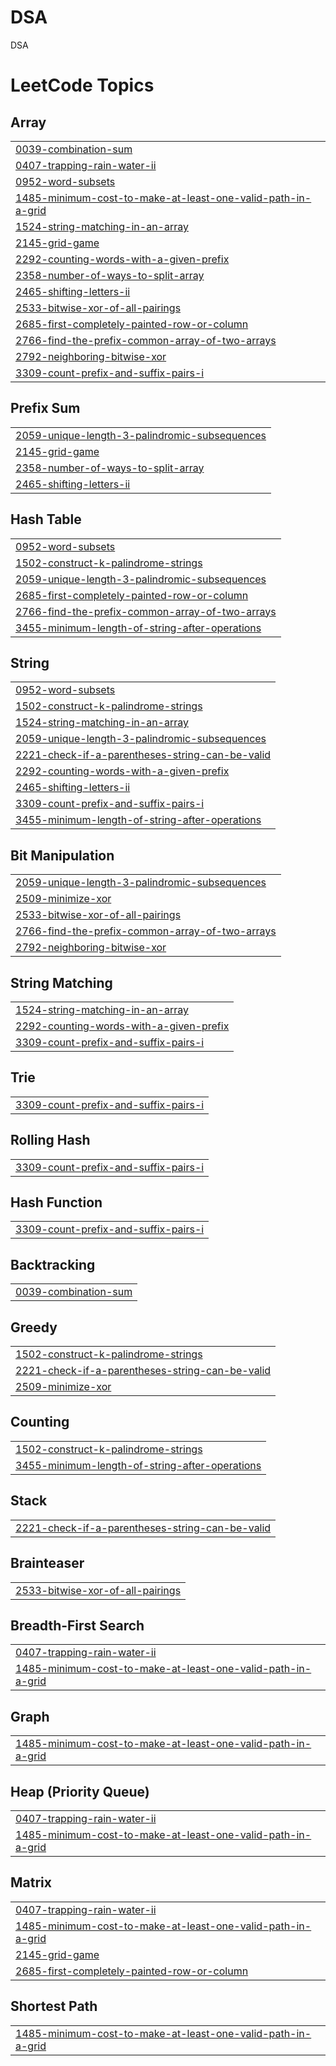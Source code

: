 # DSA
DSA

<!---LeetCode Topics Start-->
# LeetCode Topics
## Array
|  |
| ------- |
| [0039-combination-sum](https://github.com/vipinkaulwar13/DSA/tree/master/0039-combination-sum) |
| [0407-trapping-rain-water-ii](https://github.com/vipinkaulwar13/DSA/tree/master/0407-trapping-rain-water-ii) |
| [0952-word-subsets](https://github.com/vipinkaulwar13/DSA/tree/master/0952-word-subsets) |
| [1485-minimum-cost-to-make-at-least-one-valid-path-in-a-grid](https://github.com/vipinkaulwar13/DSA/tree/master/1485-minimum-cost-to-make-at-least-one-valid-path-in-a-grid) |
| [1524-string-matching-in-an-array](https://github.com/vipinkaulwar13/DSA/tree/master/1524-string-matching-in-an-array) |
| [2145-grid-game](https://github.com/vipinkaulwar13/DSA/tree/master/2145-grid-game) |
| [2292-counting-words-with-a-given-prefix](https://github.com/vipinkaulwar13/DSA/tree/master/2292-counting-words-with-a-given-prefix) |
| [2358-number-of-ways-to-split-array](https://github.com/vipinkaulwar13/DSA/tree/master/2358-number-of-ways-to-split-array) |
| [2465-shifting-letters-ii](https://github.com/vipinkaulwar13/DSA/tree/master/2465-shifting-letters-ii) |
| [2533-bitwise-xor-of-all-pairings](https://github.com/vipinkaulwar13/DSA/tree/master/2533-bitwise-xor-of-all-pairings) |
| [2685-first-completely-painted-row-or-column](https://github.com/vipinkaulwar13/DSA/tree/master/2685-first-completely-painted-row-or-column) |
| [2766-find-the-prefix-common-array-of-two-arrays](https://github.com/vipinkaulwar13/DSA/tree/master/2766-find-the-prefix-common-array-of-two-arrays) |
| [2792-neighboring-bitwise-xor](https://github.com/vipinkaulwar13/DSA/tree/master/2792-neighboring-bitwise-xor) |
| [3309-count-prefix-and-suffix-pairs-i](https://github.com/vipinkaulwar13/DSA/tree/master/3309-count-prefix-and-suffix-pairs-i) |
## Prefix Sum
|  |
| ------- |
| [2059-unique-length-3-palindromic-subsequences](https://github.com/vipinkaulwar13/DSA/tree/master/2059-unique-length-3-palindromic-subsequences) |
| [2145-grid-game](https://github.com/vipinkaulwar13/DSA/tree/master/2145-grid-game) |
| [2358-number-of-ways-to-split-array](https://github.com/vipinkaulwar13/DSA/tree/master/2358-number-of-ways-to-split-array) |
| [2465-shifting-letters-ii](https://github.com/vipinkaulwar13/DSA/tree/master/2465-shifting-letters-ii) |
## Hash Table
|  |
| ------- |
| [0952-word-subsets](https://github.com/vipinkaulwar13/DSA/tree/master/0952-word-subsets) |
| [1502-construct-k-palindrome-strings](https://github.com/vipinkaulwar13/DSA/tree/master/1502-construct-k-palindrome-strings) |
| [2059-unique-length-3-palindromic-subsequences](https://github.com/vipinkaulwar13/DSA/tree/master/2059-unique-length-3-palindromic-subsequences) |
| [2685-first-completely-painted-row-or-column](https://github.com/vipinkaulwar13/DSA/tree/master/2685-first-completely-painted-row-or-column) |
| [2766-find-the-prefix-common-array-of-two-arrays](https://github.com/vipinkaulwar13/DSA/tree/master/2766-find-the-prefix-common-array-of-two-arrays) |
| [3455-minimum-length-of-string-after-operations](https://github.com/vipinkaulwar13/DSA/tree/master/3455-minimum-length-of-string-after-operations) |
## String
|  |
| ------- |
| [0952-word-subsets](https://github.com/vipinkaulwar13/DSA/tree/master/0952-word-subsets) |
| [1502-construct-k-palindrome-strings](https://github.com/vipinkaulwar13/DSA/tree/master/1502-construct-k-palindrome-strings) |
| [1524-string-matching-in-an-array](https://github.com/vipinkaulwar13/DSA/tree/master/1524-string-matching-in-an-array) |
| [2059-unique-length-3-palindromic-subsequences](https://github.com/vipinkaulwar13/DSA/tree/master/2059-unique-length-3-palindromic-subsequences) |
| [2221-check-if-a-parentheses-string-can-be-valid](https://github.com/vipinkaulwar13/DSA/tree/master/2221-check-if-a-parentheses-string-can-be-valid) |
| [2292-counting-words-with-a-given-prefix](https://github.com/vipinkaulwar13/DSA/tree/master/2292-counting-words-with-a-given-prefix) |
| [2465-shifting-letters-ii](https://github.com/vipinkaulwar13/DSA/tree/master/2465-shifting-letters-ii) |
| [3309-count-prefix-and-suffix-pairs-i](https://github.com/vipinkaulwar13/DSA/tree/master/3309-count-prefix-and-suffix-pairs-i) |
| [3455-minimum-length-of-string-after-operations](https://github.com/vipinkaulwar13/DSA/tree/master/3455-minimum-length-of-string-after-operations) |
## Bit Manipulation
|  |
| ------- |
| [2059-unique-length-3-palindromic-subsequences](https://github.com/vipinkaulwar13/DSA/tree/master/2059-unique-length-3-palindromic-subsequences) |
| [2509-minimize-xor](https://github.com/vipinkaulwar13/DSA/tree/master/2509-minimize-xor) |
| [2533-bitwise-xor-of-all-pairings](https://github.com/vipinkaulwar13/DSA/tree/master/2533-bitwise-xor-of-all-pairings) |
| [2766-find-the-prefix-common-array-of-two-arrays](https://github.com/vipinkaulwar13/DSA/tree/master/2766-find-the-prefix-common-array-of-two-arrays) |
| [2792-neighboring-bitwise-xor](https://github.com/vipinkaulwar13/DSA/tree/master/2792-neighboring-bitwise-xor) |
## String Matching
|  |
| ------- |
| [1524-string-matching-in-an-array](https://github.com/vipinkaulwar13/DSA/tree/master/1524-string-matching-in-an-array) |
| [2292-counting-words-with-a-given-prefix](https://github.com/vipinkaulwar13/DSA/tree/master/2292-counting-words-with-a-given-prefix) |
| [3309-count-prefix-and-suffix-pairs-i](https://github.com/vipinkaulwar13/DSA/tree/master/3309-count-prefix-and-suffix-pairs-i) |
## Trie
|  |
| ------- |
| [3309-count-prefix-and-suffix-pairs-i](https://github.com/vipinkaulwar13/DSA/tree/master/3309-count-prefix-and-suffix-pairs-i) |
## Rolling Hash
|  |
| ------- |
| [3309-count-prefix-and-suffix-pairs-i](https://github.com/vipinkaulwar13/DSA/tree/master/3309-count-prefix-and-suffix-pairs-i) |
## Hash Function
|  |
| ------- |
| [3309-count-prefix-and-suffix-pairs-i](https://github.com/vipinkaulwar13/DSA/tree/master/3309-count-prefix-and-suffix-pairs-i) |
## Backtracking
|  |
| ------- |
| [0039-combination-sum](https://github.com/vipinkaulwar13/DSA/tree/master/0039-combination-sum) |
## Greedy
|  |
| ------- |
| [1502-construct-k-palindrome-strings](https://github.com/vipinkaulwar13/DSA/tree/master/1502-construct-k-palindrome-strings) |
| [2221-check-if-a-parentheses-string-can-be-valid](https://github.com/vipinkaulwar13/DSA/tree/master/2221-check-if-a-parentheses-string-can-be-valid) |
| [2509-minimize-xor](https://github.com/vipinkaulwar13/DSA/tree/master/2509-minimize-xor) |
## Counting
|  |
| ------- |
| [1502-construct-k-palindrome-strings](https://github.com/vipinkaulwar13/DSA/tree/master/1502-construct-k-palindrome-strings) |
| [3455-minimum-length-of-string-after-operations](https://github.com/vipinkaulwar13/DSA/tree/master/3455-minimum-length-of-string-after-operations) |
## Stack
|  |
| ------- |
| [2221-check-if-a-parentheses-string-can-be-valid](https://github.com/vipinkaulwar13/DSA/tree/master/2221-check-if-a-parentheses-string-can-be-valid) |
## Brainteaser
|  |
| ------- |
| [2533-bitwise-xor-of-all-pairings](https://github.com/vipinkaulwar13/DSA/tree/master/2533-bitwise-xor-of-all-pairings) |
## Breadth-First Search
|  |
| ------- |
| [0407-trapping-rain-water-ii](https://github.com/vipinkaulwar13/DSA/tree/master/0407-trapping-rain-water-ii) |
| [1485-minimum-cost-to-make-at-least-one-valid-path-in-a-grid](https://github.com/vipinkaulwar13/DSA/tree/master/1485-minimum-cost-to-make-at-least-one-valid-path-in-a-grid) |
## Graph
|  |
| ------- |
| [1485-minimum-cost-to-make-at-least-one-valid-path-in-a-grid](https://github.com/vipinkaulwar13/DSA/tree/master/1485-minimum-cost-to-make-at-least-one-valid-path-in-a-grid) |
## Heap (Priority Queue)
|  |
| ------- |
| [0407-trapping-rain-water-ii](https://github.com/vipinkaulwar13/DSA/tree/master/0407-trapping-rain-water-ii) |
| [1485-minimum-cost-to-make-at-least-one-valid-path-in-a-grid](https://github.com/vipinkaulwar13/DSA/tree/master/1485-minimum-cost-to-make-at-least-one-valid-path-in-a-grid) |
## Matrix
|  |
| ------- |
| [0407-trapping-rain-water-ii](https://github.com/vipinkaulwar13/DSA/tree/master/0407-trapping-rain-water-ii) |
| [1485-minimum-cost-to-make-at-least-one-valid-path-in-a-grid](https://github.com/vipinkaulwar13/DSA/tree/master/1485-minimum-cost-to-make-at-least-one-valid-path-in-a-grid) |
| [2145-grid-game](https://github.com/vipinkaulwar13/DSA/tree/master/2145-grid-game) |
| [2685-first-completely-painted-row-or-column](https://github.com/vipinkaulwar13/DSA/tree/master/2685-first-completely-painted-row-or-column) |
## Shortest Path
|  |
| ------- |
| [1485-minimum-cost-to-make-at-least-one-valid-path-in-a-grid](https://github.com/vipinkaulwar13/DSA/tree/master/1485-minimum-cost-to-make-at-least-one-valid-path-in-a-grid) |
<!---LeetCode Topics End-->